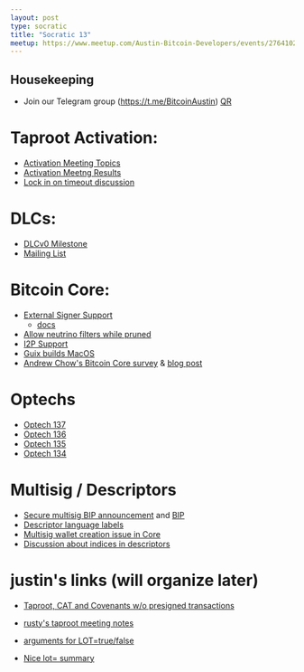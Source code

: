 ```yaml
---
layout: post
type: socratic
title: "Socratic 13"
meetup: https://www.meetup.com/Austin-Bitcoin-Developers/events/276410251/
---
```


## Housekeeping

- Join our Telegram group (https://t.me/BitcoinAustin) [QR](../assets/imgs/telegram-group.svg)

# Taproot Activation:

- [Activation Meeting Topics](https://lists.linuxfoundation.org/pipermail/bitcoin-dev/2021-February/018380.html)
- [Activation Meetng Results](https://lists.linuxfoundation.org/pipermail/bitcoin-dev/2021-February/018425.html)
- [Lock in on timeout discussion](https://lists.linuxfoundation.org/pipermail/bitcoin-dev/2021-February/subject.html)

# DLCs:

- [DLCv0 Milestone](https://github.com/discreetlogcontracts/dlcspecs/blob/master/v0Milestone.md)
- [Mailing List](https://mailmanlists.org/pipermail/dlc-dev/2021-February/subject.html)

# Bitcoin Core:

- [External Signer Support](https://github.com/bitcoin/bitcoin/pull/16546)
    - [docs](https://github.com/bitcoin/bitcoin/blob/master/doc/external-signer.md)
- [Allow neutrino filters while pruned](https://github.com/bitcoin/bitcoin/pull/15946)
- [I2P Support](https://github.com/bitcoin/bitcoin/pull/20685)
- [Guix builds MacOS](https://github.com/bitcoin/bitcoin/pull/17920)
- [Andrew Chow's Bitcoin Core survey](https://survey.alchemer.com/s3/6081474/8acd79087feb) & [blog post](https://achow101.com/2021/01/bitcoin-core-survey)

# Optechs

- [Optech 137](https://bitcoinops.org/en/newsletters/2021/02/24/)
- [Optech 136](https://bitcoinops.org/en/newsletters/2021/02/17/)
- [Optech 135](https://bitcoinops.org/en/newsletters/2021/02/10/)
- [Optech 134](https://bitcoinops.org/en/newsletters/2021/02/03/)

# Multisig / Descriptors

- [Secure multisig BIP announcement](https://lists.linuxfoundation.org/pipermail/bitcoin-dev/2021-February/018385.html) and [BIP](https://github.com/nunchuk-io/bips/pull/1)
- [Descriptor language labels](https://github.com/bitcoin/bitcoin/issues/21197)
- [Multisig wallet creation issue in Core](https://github.com/bitcoin/bitcoin/issues/21278)
- [Discussion about indices in descriptors](https://github.com/bitcoin/bitcoin/issues/17190)

# justin's links (will organize later)

- [Taproot, CAT and Covenants w/o presigned transactions](https://medium.com/blockstream/cat-and-schnorr-tricks-i-faf1b59bd298)

- [rusty's taproot meeting notes](https://bitcoinhackers.org/@rusty/105664386728806153)
- [arguments for LOT=true/false](https://lists.linuxfoundation.org/pipermail/bitcoin-dev/2021-February/018380.html)
- [Nice lot= summary](https://bitcoinmagazine.com/articles/taproot-activation-and-the-lot-debate)
